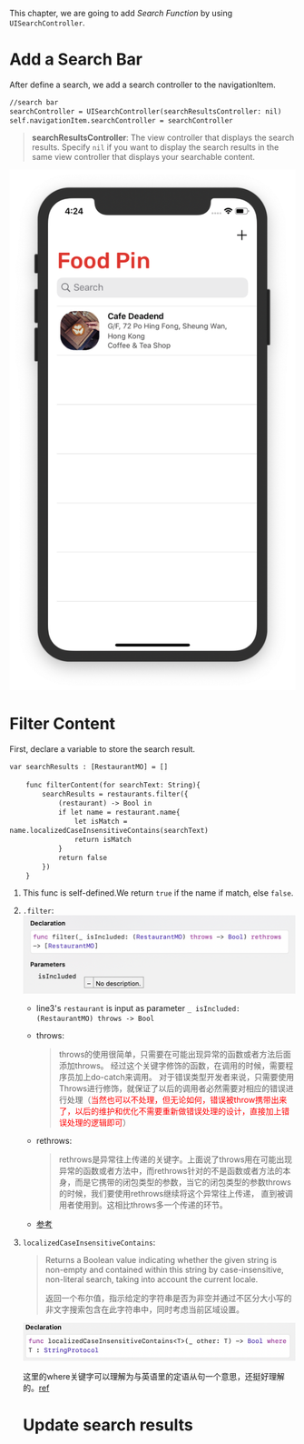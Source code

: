 This chapter, we are going to add *Search Function* by using `UISearchController`.

# Add a Search Bar

After define a search, we add a search controller to the navigationItem.

```sw
//search bar
searchController = UISearchController(searchResultsController: nil)
self.navigationItem.searchController = searchController
```

> **searchResultsController**: The view controller that displays the search results. Specify `nil` if you want to display the search results in the same view controller that displays your searchable content.

![addsearchbar](graph/addsearchbar.png)

# Filter Content

First, declare a variable to store the search result.

```sw
var searchResults : [RestaurantMO] = []
    
    func filterContent(for searchText: String){
        searchResults = restaurants.filter({
            (restaurant) -> Bool in
            if let name = restaurant.name{
                let isMatch = name.localizedCaseInsensitiveContains(searchText)
                return isMatch
            }
            return false
        })
    }
```

1. This func is self-defined.We return `true` if the name if match, else `false`.

2. `.filter`:![filterfunc](graph/filterfunc.png)

   * line3's `restaurant` is input as parameter `_ isIncluded: (RestaurantMO) throws -> Bool`

   * throws:

     > throws的使用很简单，只需要在可能出现异常的函数或者方法后面添加throws。
     > 经过这个关键字修饰的函数，在调用的时候，需要程序员加上do-catch来调用。
     > 对于错误类型开发者来说，只需要使用Throws进行修饰，就保证了以后的调用者必然需要对相应的错误进行处理（<font color = "red">当然也可以不处理，但无论如何，错误被throw携带出来了，以后的维护和优化不需要重新做错误处理的设计，直接加上错误处理的逻辑即可</font>）

   * rethrows:

     > rethrows是异常往上传递的关键字。上面说了throws用在可能出现异常的函数或者方法中，而rethrows针对的不是函数或者方法的本身，而是它携带的闭包类型的参数，当它的闭包类型的参数throws的时候，我们要使用rethrows继续将这个异常往上传递， 直到被调用者使用到。这相比throws多一个传递的环节。

   * [参考](https://www.jianshu.com/p/0b43a0b5bfd6)

3. `localizedCaseInsensitiveContains`:

   > Returns a Boolean value indicating whether the given string is non-empty and contained within this string by case-insensitive, non-literal search, taking into account the current locale.
   >
   > 返回一个布尔值，指示给定的字符串是否为非空并通过不区分大小写的非文字搜索包含在此字符串中，同时考虑当前区域设置。

   ![localizedCaseInsensitiveContains](graph/localizedCaseInsensitiveContains.png)

   这里的where关键字可以理解为与英语里的定语从句一个意思，还挺好理解的。[ref](https://www.jianshu.com/p/478654266178)

   # Update search results

   